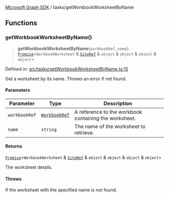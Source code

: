 [Microsoft Graph SDK](../README.md) / tasks/getWorkbookWorksheetByName

## Functions

### getWorkbookWorksheetByName()

> **getWorkbookWorksheetByName**(`workbookRef`, `name`): [`Promise`](https://developer.mozilla.org/docs/Web/JavaScript/Reference/Global_Objects/Promise)\<`WorkbookWorksheet` & [`SiteRef`](../SiteRef.md#siteref) & `object` & `object` & `object` & `object`\>

Defined in: [src/tasks/getWorkbookWorksheetByName.ts:15](https://github.com/Future-Secure-AI/microsoft-graph/blob/main/src/tasks/getWorkbookWorksheetByName.ts#L15)

Get a worksheet by its name. Throws an error if not found.

#### Parameters

| Parameter | Type | Description |
| ------ | ------ | ------ |
| `workbookRef` | [`WorkbookRef`](../WorkbookRef.md#workbookref) | A reference to the workbook containing the worksheet. |
| `name` | `string` | The name of the worksheet to retrieve. |

#### Returns

[`Promise`](https://developer.mozilla.org/docs/Web/JavaScript/Reference/Global_Objects/Promise)\<`WorkbookWorksheet` & [`SiteRef`](../SiteRef.md#siteref) & `object` & `object` & `object` & `object`\>

The worksheet details.

#### Throws

If the worksheet with the specified name is not found.
